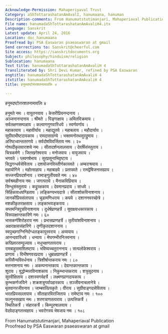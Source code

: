 ```yaml
---
Acknowledge-Permission: Mahaperiyaval Trust
Category: aShTottarashatanAmAvalI, hanumaana, hanuman
Description-comments: From Hanumatstutimanjari, Mahaperiaval Publication
File name: hanumadaShTottarashatanAmAvaliH4.itx
Language: Sanskrit
Latest update: April 24, 2016
Location: doc_hanumaana
Proofread by: PSA Easwaran psaeaswaran at gmail
Send corrections to: Sanskrit@cheerful.com
Site access: https://sanskritdocuments.org
Subject: philosophy/hinduism/religion
Sublocation: hanumaana
Text title: hanumadaShTottarashatanAmAvaliH 4
Transliterated by: Shri Devi Kumar, refined by PSA Easwaran
engtitle: hanumadaShTottarashatanAmAvaliH 4
itxtitle: hanumadaShTottarashatanAmAvaliH 4
title: हनुमदष्टोत्तरशतनामावलिः ४

---
```

  
 हनुमदष्टोत्तरशतनामावलिः ४   
  
हनुमते नमः । वायुतनयाय । केसरीप्रियनन्दनाय ।  
अञ्जनानन्दनाय । श्रीमते । पिङ्गाक्षाय । अमितविक्रमाय ।  
सर्वलक्षणसम्पन्नाय । कल्याणगुणवारिधये । स्वर्णवर्णाय ।  
महाकायाय । महावीर्याय । महाद्युतये । महाबलाय । महौदार्याय ।  
सुग्रीवाभीष्टदायकाय । रामदासाग्रण्ये । भक्तमनोरथसुरद्रुमाय ।  
अरिष्टध्वान्ततरणये । सर्वदोषविवर्जिताय नमः । २०  
गोष्पदीकृतवाराशये नमः । सीतादर्शनलालसाय । देवर्षिसंस्तुताय ।  
चित्रकर्मणे । जितखगेश्वराय । मनोजवाय । वायुजवाय ।  
भगवते । प्लवगर्षभाय । सुरप्रसूनाभिवृष्टाय ।  
सिद्धगन्धर्वसेविताय । दशयोजनविस्तीर्णकायवते । अम्बराश्रयाय ।  
महायोगिने । महोत्साहाय । महाबाहवे । प्रतापवते । रामद्वेषिजनासह्याय ।  
सज्जनप्रियदर्शनाय । रामाङ्गुलीयवते नमः । ४०  
सर्वश्रमहीनाय नमः । जगत्पतये । मैनाकविप्रियाय ।  
सिन्धुसंस्तुताय । कद्रुरक्षकाय । देवमानप्रदाय । साधवे ।  
सिंहिकावधपण्डिताय । लङ्किण्यभयदात्रे । सीताशोकविनाशनाय ।  
जानकीप्रियसंलापाय । चूडामणिधराय । कपये । दशाननवरच्छेत्रे ।  
मशकीकृतराक्षसाय । लङ्काभयङ्कराय ।  
सप्तमन्त्रिपुत्रविनाशनाय । दुर्धर्षप्राणहर्त्रे । यूपाक्षवधकारकाय ।  
विरूपाक्षान्तकारिणे नमः । ६०  
भासकर्णशिरोहराय नमः । प्रभासप्राणहर्त्रे । तृतीयांशविनाशनाय ।  
अक्षराक्षससंहारिणे । तृणीकृतदशाननाय ।  
स्वपुच्छगाग्निनिर्दग्धलङ्कापुरवराय । अव्ययाय ।  
आनन्दवारिधये । धन्याय । मेघगम्भीरनिःस्वनाय ।  
कपिप्रवरसम्पूज्याय । मधुभक्षणतत्पराय ।  
रामबाहुसमाश्लिष्टाय । भविष्यच्चतुराननाय । सत्यलोकेश्वराय ।  
प्राणाय । विभीषणवरप्रदाय । धूम्राक्षप्राणहर्त्रे ।  
कपिसैन्यविवर्धनाय । त्रिशीर्षान्तकराय नमः । ८०  
मत्तनाशनाय नमः । अकम्पनान्तकाय । देवान्तकान्तकाय ।  
शूराय । युद्धोन्मत्तविनाशकाय । निकुम्भान्तकराय । शत्रुसूदनाय ।  
सुरवीक्षिताय । दशास्यगर्वहर्त्रे । लक्ष्मणप्राणदायकाय ।  
कुम्भकर्णजयिने । शक्रशत्रुगर्वापहारकाय । सञ्जीवनाचलानेत्रे ।  
मृतवानरजीवनाय । जाम्बवत्प्रियकृते । वीराय । सुग्रीवाङ्गदसेविताय ।  
भरतप्रियसल्लापाय । सीताहारविराजिताय । रामेष्टाय नमः । १००  
फल्गुनसखाय नमः । शरणत्राणतत्पराय । उत्पत्तिकर्त्रे ।  
स्थितिकर्त्रे । संहारकर्त्रे । किम्पुरुषालयाय ।  
वेदवेदाङ्गतत्त्वज्ञाय । भवरोगस्य भेषजाय नमः । १०८  
  
  
  
  
  
From Hanumatstutimanjari, Mahaperiaval Publication  
Proofread by PSA Easwaran psaeaswaran at gmail  
  
